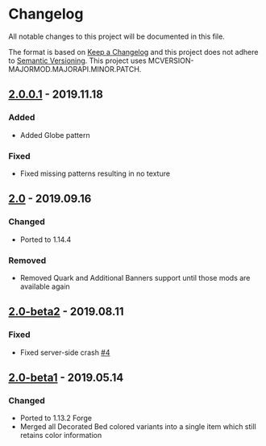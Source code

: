 # Changelog
All notable changes to this project will be documented in this file.

The format is based on [Keep a Changelog](http://keepachangelog.com/en/1.0.0/) and this project does not adhere to [Semantic Versioning](http://semver.org/spec/v2.0.0.html).
This project uses MCVERSION-MAJORMOD.MAJORAPI.MINOR.PATCH.

## [2.0.0.1](https://github.com/TheIllusiveC4/CosmeticBeds/compare/ea742d9c1caa864f699d281ff75fdb5fb5999e17...master) - 2019.11.18
### Added
- Added Globe pattern
### Fixed
- Fixed missing patterns resulting in no texture

## [2.0](https://github.com/TheIllusiveC4/CosmeticBeds/compare/d6e79778198894f717092067e953584b2a94333e...ea742d9c1caa864f699d281ff75fdb5fb5999e17) - 2019.09.16
### Changed
- Ported to 1.14.4
### Removed
- Removed Quark and Additional Banners support until those mods are available again

## [2.0-beta2](https://github.com/TheIllusiveC4/CosmeticBeds/compare/e964033e0b5f7e10e2179de878e053e610bfd628...d6e79778198894f717092067e953584b2a94333e) - 2019.08.11
### Fixed
- Fixed server-side crash [#4](https://github.com/TheIllusiveC4/CosmeticBeds/issues/4)

## [2.0-beta1](https://github.com/TheIllusiveC4/CosmeticBeds/compare/f774d7325e38314015220d2b66378356fc4d3418...e964033e0b5f7e10e2179de878e053e610bfd628) - 2019.05.14
### Changed
- Ported to 1.13.2 Forge
- Merged all Decorated Bed colored variants into a single item which still retains color information